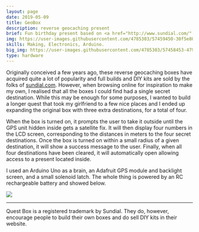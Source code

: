 ```yaml
---
layout: page
date: 2019-05-09
title: GeoBox
description: reverse geocaching present
brief: Fun birthday present based on <a href="http://www.sundial.com/" target="_blank">Sundial's Quest Box</a>. It consists of a locked wooden box with no latch or keyhole displaying a small LCD screen and a switch. When the switch is flicked, the screen lights up and displays four different numbers. The user has to figure out that these are distances to four different points on Earth, which can then be triangulated. The box will automatically open once it has visited these four places and contains a present inside.
img: https://user-images.githubusercontent.com/4785303/57459450-30f5e800-726b-11e9-8455-c01724ee50ca.png
skills: Making, Electronics, Arduino.
big_img: https://user-images.githubusercontent.com/4785303/57458453-479b3f80-7269-11e9-8038-207870ebd43e.jpg
type: hardware
---
```


Originally conceived a few years ago, these reverse geocaching boxes have acquired quite a lot of popularity and full builds and DIY kits are sold by the folks of <a href="http://www.sundial.com/" target="_blank">sundial.com</a>. However, when browsing online for inspiration to make my own, I realised that all the boxes I could find had a single secret destination. While this may be enough for some purposes, I wanted to build a longer quest that took my girlfriend to a few nice places and I ended up expanding the original box with three extra destinations, for a total of four.

When the box is turned on, it prompts the user to take it outside until the GPS unit hidden inside gets a satellite fix. It will then display four numbers in the LCD screen, corresponding to the distances in meters to the four secret destinations. Once the box is turned on within a small radius of a given destination, it will show a success message to the user. Finally, when all four destinations have been cleared, it will automatically open allowing access to a present located inside.

I used an Arduino Uno as a brain, an Adafruit GPS module and backlight screen, and a small solenoid latch. The whole thing is powered by an RC rechargeable battery and showed below.

<div class="img_single">
    <img class="col three" src="https://user-images.githubusercontent.com/4785303/57458460-4b2ec680-7269-11e9-8b2a-b0e740b4aaf0.jpg"/>
</div>

<hr>

Quest Box is a registered trademark by Sundial. They do, however, encourage people to build their own boxes and do sell DIY kits in their website.